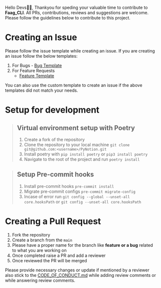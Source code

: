 Hello Devs👋🏻, Thankyou for speding your valuable time to contribute to **Faag_CLI**.
All PRs, contributions, reviews and suggestions are welcome.
Please follow the guidelines below to contribute to this project.

# Creating an Issue

Please follow the issue template while creating an issue.
If you are creating an issue follow the below templates:

1. For Bugs - [Bug Template](https://github.com/pythonhubdev/PyNotion/blob/main/.github/ISSUE_TEMPLATE/bug_report.md)
2. For Feature Requests
   - [Feature Template](https://github.com/pythonhubdev/PyNotion/blob/main/.github/ISSUE_TEMPLATE/feature_request.md)

You can also use the custom template to create an issue if the above templates did not match your needs.

# Setup for development
> ## Virtual environment setup with Poetry
> 1.  Create a fork of the repository
> 2. Clone the repository to your local machine 
`git clone git@github.com:<username>/PyNotion.git`
> 3. Install poetry with `pip install poetry` or `pip3 install poetry`
> 4. Navigate to the root of the project and run `poetry install`

> ## Setup Pre-commit hooks
> 1. Install pre-commit hooks `pre-commit install`
> 2. Migrate pre-commit configs `pre-commit migrate-config`
> 3. Incase of error run `git config --global --unset-all core.hooksPath` or `git config --unset-all core.hooksPath`

# Creating a Pull Request

1. Fork the repository
2. Create a branch from the `main`
3. Please have a proper name for the branch like **feature or a bug** related to what you are working on
4. Once completed raise a PR and add a reviewer
5. Once reviewed the PR will be merged

Please provide necessary changes or update if mentioned by a reviewer also stick to
the [CODE_OF_CONDUCT.md](https://github.com/pythonhubdev/PyNotion/blob/main/CODE_OF_CONDUCT.md) while adding review
comments or while answering review comments.
